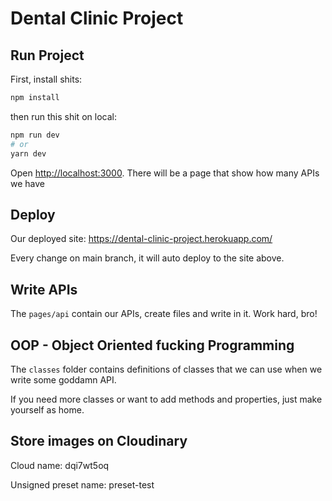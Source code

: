 # Dental Clinic Project


## Run Project

First, install shits:

```bash
npm install
```
then run this shit on local:

```bash
npm run dev
# or
yarn dev
```

Open [http://localhost:3000](http://localhost:3000). There will be a page that show how many APIs we have

## Deploy

Our deployed site: https://dental-clinic-project.herokuapp.com/

Every change on main branch, it will auto deploy to the site above.

## Write APIs
The `pages/api` contain our APIs, create files and write in it. Work hard, bro!

## OOP - Object Oriented fucking Programming

The `classes` folder contains definitions of classes that we can use when we write some goddamn API.

If you need more classes or want to add methods and properties, just make yourself as home.

## Store images on Cloudinary
Cloud name: dqi7wt5oq

Unsigned preset name: preset-test
